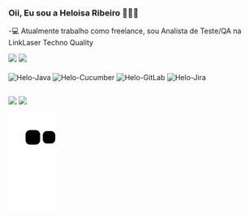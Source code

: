 ### Oii, Eu sou a Heloisa Ribeiro 👋👩🏽

-💻 Atualmente trabalho como freelance, sou Analista de Teste/QA na LinkLaser Techno Quality

<div>
  <a ref='https://github.com/heloribeiro'>
  <img height="180em" src="https://github-readme-stats.vercel.app/api?username=heloribeiro&show_icons=true&theme=merko&count_private=true">    
  <img height="180em" src="https://github-readme-stats.vercel.app/api/top-langs?username=heloribeiro&layout=compact&langs_count=8&theme=merko">
</div>
  
<div style="display: inline_block"> <br>
  <img align="center" alt="Helo-Java" heigth="40" width="50" src="https://cdn.jsdelivr.net/gh/devicons/devicon/icons/java/java-original-wordmark.svg">
  <img align="center" alt="Helo-Cucumber" heigth="40" width="50" src="https://cdn.jsdelivr.net/gh/devicons/devicon/icons/cucumber/cucumber-plain.svg">
  <img align="center" alt="Helo-GitLab" heigth="40" width="50" src="https://cdn.jsdelivr.net/gh/devicons/devicon/icons/gitlab/gitlab-original-wordmark.svg">
  <img align="center" alt="Helo-Jira" heigth="50" width="60" src="https://cdn.jsdelivr.net/gh/devicons/devicon/icons/jira/jira-original-wordmark.svg">
</div>
  
##

<div>
<a href="https://www.linkedin.com/in/heloisa-ribeiro/" target="_blank"><img src="https://img.shields.io/badge/LinkedIn-0077B5?style=for-the-badge&logo=linkedin&logoColor=white" target="_blank"></a>  
<a href="https://gitlab.com/helorib" target="_blank"><img src="https://img.shields.io/badge/GitLab-330F63?style=for-the-badge&logo=gitlab&logoColor=white" target="_blank"></a> 
</div>
  
![Snake animation](https://github.com/heloribeiro/heloribeiro/blob/output/github-contribution-grid-snake.svg)

